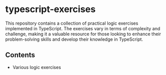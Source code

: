 # typescript-exercises

This repository contains a collection of practical logic exercises implemented in TypeScript. The exercises vary in terms of complexity and challenge, making it a valuable resource for those looking to enhance their problem-solving skills and develop their knowledge in TypeScript.

## Contents

- Various logic exercises


